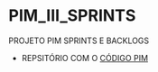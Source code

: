 # PIM_III_SPRINTS
PROJETO PIM SPRINTS E BACKLOGS


- REPSITÓRIO COM O [CÓDIGO PIM](https://github.com/Kostylll/PIM_TERCEIRO_SEMESTRE)

